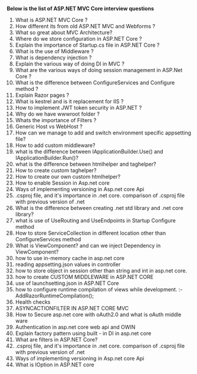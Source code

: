 **Below is the list of ASP.NET MVC Core interview questions**

 1. What is ASP.NET MVC Core ?
 2. How different its from old ASP.NET MVC and Webforms ?
 3. What so great about MVC Architecture?
 4. Where do we store configuration in ASP.NET Core ?
 5. Explain the importance of Startup.cs file in ASP.NET Core ?
 6. What is the use of Middleware ?
 7. What is dependency injection ?
 8. Explain the various way of doing DI in MVC ?
 9. What are the various ways of doing session management in ASP.Net Core ?
 10. What is the difference between   ConfigureServices and Configure method ?
 11. Explain Razor pages ?
 12. What is kestrel and is it replacement for IIS ?
 13. How to implement JWT token security in ASP.NET ?
 14. Why do we have wwwroot folder ?
 15. Whats the importance of Filters ?
 16. Generic Host vs WebHost ?
 17. How can we manage to add and switch environment specific appsetting file?
 18. How to add custom middleware?
 19. what is the difference between IApplicationBuilder.Use() and IApplicationBuilder.Run()?
 20. what is the difference between htmlhelper and taghelper?
 21. How to create custom taghelper?
 22. How to create our own custom htmlhelper?
 23. How to enable Session in Asp.net core
 24. Ways of implementing versioning in Asp.net core Api
 25. .csproj file, and it's importance in .net core. comparison of .csproj file with previous version of .net
 26. What is the difference between creating .net std library and .net core library?
 27. what is use of UseRouting and UseEndpoints in Startup Configure method
 28. How to store ServiceCollection in different location other than ConfigureServices method
 29. What is ViewComponent? and can we inject Dependency in ViewComponent?
 30. how to use in-memory cache in asp.net core
 31. reading appsetting.json values in controller
 32. how to store object in session other than string and int in asp.net core.
 33. how to create CUSTOM MIDDLEWARE in ASP.NET CORE
 34. use of launchsetting.json in ASP.NET Core
 35. how to configure runtime compilation of views while development. :- AddRazorRuntimeCompilation();
 36. Health checks
 37. ASYNCACTIONFILTER IN ASP.NET CORE MVC
 38. How to Secure asp.net core with oAuth2.0 and what is oAuth middle ware
 39. Authentication in asp.net core web api and OWIN 
 40. Explain factory pattern using built - in DI in asp.net core
 41. What are filters in ASP.NET Core?
 42. .csproj file, and it's importance in .net core. comparison of .csproj file with previous version of .net
 43. Ways of implementing versioning in Asp.net core Api
 44. What is IOption in ASP.NET core
